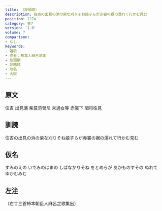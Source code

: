 ```yaml
---
title: （旋頭歌）
description: 住吉の出見の浜の柴な刈りそね娘子らが赤裳の裾の濡れて行かむ見む
position: 1274
category: 巻7
version: '1.0'
volume: 7
comparison:
- なし
keywords:
- 雑歌
- 作者：柿本人麻呂歌集
- 旋頭歌
- 非略体
- 地名
- 大阪
---
```


## 原文

住吉 出見濱 柴莫苅曽尼 未通女等 赤裳下 閏将徃見

## 訓読

住吉の出見の浜の柴な刈りそね娘子らが赤裳の裾の濡れて行かむ見む

## 仮名

すみのえの いでみのはまの しばなかりそね をとめらが あかものすその ぬれてゆかむみむ

## 左注

（右廿三首柿本朝臣人麻呂之歌集出）
